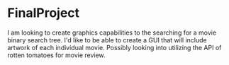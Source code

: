 # FinalProject
I am looking to create graphics capabilities to the searching for a movie binary search tree. I'd like to be able to
create a GUI that will include artwork of each individual movie. Possibly looking into utilizing the API of 
rotten tomatoes for movie review.
